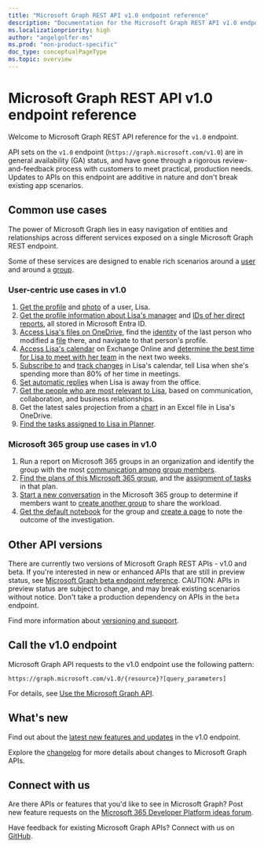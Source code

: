 ```yaml
---
title: "Microsoft Graph REST API v1.0 endpoint reference"
description: "Documentation for the Microsoft Graph REST API v1.0 endpoint, which includes APIs in general availability (GA) status. Features common use cases in v1.0."
ms.localizationpriority: high
author: "angelgolfer-ms"
ms.prod: "non-product-specific"
doc_type: conceptualPageType
ms.topic: overview
---
```


# Microsoft Graph REST API v1.0 endpoint reference

Welcome to Microsoft Graph REST API reference for the `v1.0` endpoint.

API sets on the `v1.0` endpoint (`https://graph.microsoft.com/v1.0`) are in general availability (GA) status, and have gone through a rigorous review-and-feedback process with customers to meet practical, production needs. Updates to APIs on this endpoint are additive in nature and don't break existing app scenarios.

## Common use cases

The power of Microsoft Graph lies in easy navigation of entities and relationships across different services exposed on a single Microsoft Graph REST endpoint.

Some of these services are designed to enable rich scenarios around a [user](./resources/user.md) and around a [group](./resources/group.md).

### User-centric use cases in v1.0

1. [Get the profile](./api/user-get.md) and [photo](./resources/profilephoto.md) of a user, Lisa.
2. [Get the profile information about Lisa's manager](./api/user-list-manager.md) and [IDs of her direct reports](./api/user-list-directreports.md), all stored in Microsoft Entra ID.
3. [Access Lisa's files on OneDrive](./api/driveitem-list-children.md), find the [identity](./resources/identityset.md) of the last person who modified a [file](./resources/driveitem.md) there, and navigate to that person's profile.
4. [Access Lisa's calendar](./api/calendar-get.md) on Exchange Online and [determine the best time for Lisa to meet with her team](./api/user-findmeetingtimes.md) in the next two weeks.
5. [Subscribe to](./api/subscription-post-subscriptions.md) and [track changes](./api/event-delta.md) in Lisa's calendar, tell Lisa when she's spending more than 80% of her time in meetings.
6. [Set automatic replies](./api/user-update-mailboxsettings.md#example-1) when Lisa is away from the office.
7. [Get the people who are most relevant to Lisa](./api/user-list-people.md), based on communication, collaboration, and business relationships.
8. Get the latest sales projection from a [chart](./resources/chart.md) in an Excel file in Lisa's OneDrive.
9. [Find the tasks assigned to Lisa in Planner](./api/planneruser-list-tasks.md).

### Microsoft 365 group use cases in v1.0

1. Run a report on Microsoft 365 groups in an organization and identify the group with the most [communication among group members](./api/reportroot-getoffice365groupsactivitycounts.md).
2. [Find the plans of this Microsoft 365 group](./api/plannergroup-list-plans.md), and the [assignment of tasks](./resources/plannerassignments.md) in that plan.
3. [Start a new conversation](./api/group-post-conversations.md) in the Microsoft 365 group to determine if members want to [create another group](./api/group-post-groups.md) to share the workload.
4. [Get the default notebook](./api/notebook-get.md) for the group and [create a page](./api/section-post-pages.md) to note the outcome of the investigation.

## Other API versions

There are currently two versions of Microsoft Graph REST APIs - v1.0 and beta.
If you're interested in new or enhanced APIs that are still in preview status, see [Microsoft Graph beta endpoint reference](/graph/api/overview?view=graph-rest-beta&preserve-view=true). CAUTION: APIs in preview status are subject to change, and may break existing scenarios without notice. Don't take a production dependency on APIs in the `beta` endpoint.

Find more information about [versioning and support](/graph/versioning-and-support).

## Call the v1.0 endpoint

Microsoft Graph API requests to the v1.0 endpoint use the following pattern:

```http
https://graph.microsoft.com/v1.0/{resource}?[query_parameters]
```

For details, see [Use the Microsoft Graph API](/graph/use-the-api).

## What's new
Find out about the [latest new features and updates](/graph/whats-new-overview) in the v1.0 endpoint.

Explore the [changelog](https://developer.microsoft.com/en-us/graph/changelog) for more details about changes to Microsoft Graph APIs.

## Connect with us

Are there APIs or features that you'd like to see in Microsoft Graph? Post new feature requests on the [Microsoft 365 Developer Platform ideas forum](https://techcommunity.microsoft.com/t5/microsoft-365-developer-platform/idb-p/Microsoft365DeveloperPlatform/label-name/Microsoft%20Graph).

Have feedback for existing Microsoft Graph APIs? Connect with us on [GitHub](https://github.com/microsoftgraph/microsoft-graph-docs-contrib/issues).
